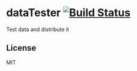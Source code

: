 # dataTester [![Build Status](https://travis-ci.org/GamingCoder/dataTester.svg)](https://travis-ci.org/GamingCoder/dataTester)

Test data and distribute it

## License
MIT